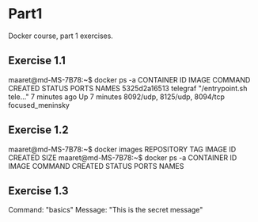 # Part1
Docker course, part 1 exercises.


## Exercise 1.1

maaret@md-MS-7B78:~$ docker ps -a
CONTAINER ID        IMAGE               COMMAND                  CREATED             STATUS              PORTS                          NAMES
5325d2a16513        telegraf            "/entrypoint.sh tele…"   7 minutes ago       Up 7 minutes        8092/udp, 8125/udp, 8094/tcp   focused_meninsky


## Exercise 1.2
maaret@md-MS-7B78:~$ docker images
REPOSITORY          TAG                 IMAGE ID            CREATED             SIZE
maaret@md-MS-7B78:~$ docker ps -a
CONTAINER ID        IMAGE               COMMAND             CREATED             STATUS              PORTS               NAMES

## Exercise 1.3
Command: "basics" 
Message: "This is the secret message"

